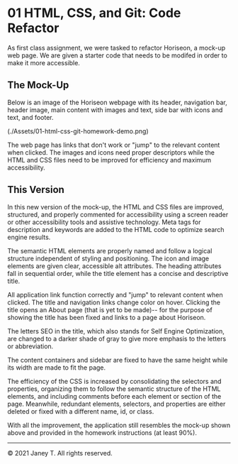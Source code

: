 # 01 HTML, CSS, and Git: Code Refactor

As first class assignment, we were tasked to refactor Horiseon, a mock-up web page. We are given a starter code that needs to be modifed in order to make it more accessible.


## The Mock-Up

Below is an image of the Horiseon webpage with its header, navigation bar, header image, main content with images and text, side bar with icons and text, and footer.

(./Assets/01-html-css-git-homework-demo.png)

The web page has links that don't work or "jump" to the relevant content when clicked. The images and icons need proper descriptors while the HTML and CSS files need to be improved for efficiency and maximum accessibility.





## This Version

In this new version of the mock-up, the HTML and CSS files are improved, structured, and properly commented for accessibility using a screen reader or other accessibility tools and assistive technology. Meta tags for description and keywords are added to the HTML code to optimize search engine results. 

The semantic HTML elements are properly named and follow a logical structure independent of styling and positioning. The icon and image elements are given clear, accessible alt attributes. The heading attributes fall in sequential order, while the title element has a concise and descriptive title. 

All application link function correctly and "jump" to relevant content when clicked. The title and navigation links change color on hover. Clicking the title opens an About page (that is yet to be made)-- for the purpose of showing the title has been fixed and links to a page about Horiseon. 

The letters SEO in the title, which also stands for Self Engine Optimization, are changed to a darker shade of gray to give more emphasis to the letters or abbreviation.

The content containers and sidebar are fixed to have the same height while its width are made to fit the page.

The efficiency of the CSS is increased by consolidating the selectors and properties, organizing them to follow the semantic structure of the HTML elements, and including comments before each element or section of the page. Meanwhile, redundant elements, selectors, and properties are either deleted or fixed with a different name, id, or class. 

With all the improvement, the application still resembles the mock-up shown above and provided in the homework instructions (at least 90%).





---
© 2021 Janey T. All rights reserved.
